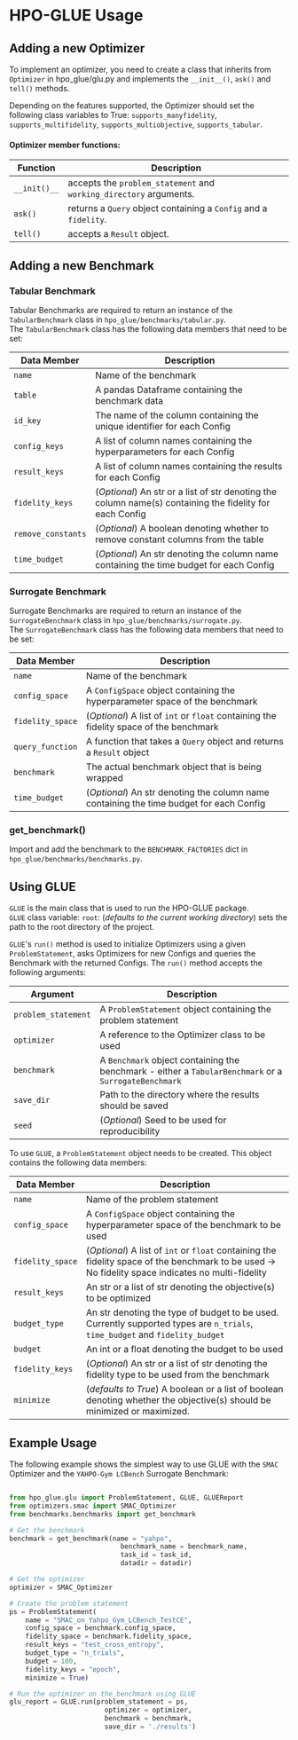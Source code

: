 # HPO-GLUE Usage

## Adding a new Optimizer

To implement an optimizer, you need to create a class that inherits from `Optimizer` in hpo_glue/glu.py and implements the `__init__()`, `ask()` and `tell()` methods.

Depending on the features supported, the Optimizer should set the following class variables to True: 
`supports_manyfidelity`, `supports_multifidelity`, `supports_multiobjective`, `supports_tabular`.

#### Optimizer member functions:

| Function | Description |
| --- | --- |
| `__init()__` | accepts the `problem_statement` and `working_directory` arguments. |
| `ask()` | returns a `Query` object containing a `Config` and a `fidelity`. |
| `tell()` | accepts a `Result` object. |




## Adding a new Benchmark


### Tabular Benchmark

Tabular Benchmarks are required to return an instance of the `TabularBenchmark` class in `hpo_glue/benchmarks/tabular.py`. \
The `TabularBenchmark` class has the following data members that need to be set:

| Data Member | Description |
| --- | --- |
| `name`| Name of the benchmark |
| `table`| A pandas Dataframe containing the benchmark data |
| `id_key`| The name of the column containing the unique identifier for each Config |
| `config_keys`| A list of column names containing the hyperparameters for each Config |
| `result_keys`| A list of column names containing the results for each Config |
| `fidelity_keys`| (*Optional*) An str or a list of str denoting the column name(s) containing the fidelity for each Config |
| `remove_constants`| (*Optional*) A boolean denoting whether to remove constant columns from the table |
| `time_budget`| (*Optional*) An str denoting the column name containing the time budget for each Config |


### Surrogate Benchmark

Surrogate Benchmarks are required to return an instance of the `SurrogateBenchmark` class in `hpo_glue/benchmarks/surrogate.py`. \
The `SurrogateBenchmark` class has the following data members that need to be set:

| Data Member | Description |
| --- | --- |
| `name`| Name of the benchmark |
| `config_space`| A `ConfigSpace` object containing the hyperparameter space of the benchmark |
| `fidelity_space`| (*Optional*) A list of `int` or `float` containing the fidelity space of the benchmark |
| `query_function`| A function that takes a `Query` object and returns a `Result` object |
| `benchmark` | The actual benchmark object that is being wrapped |
| `time_budget`| (*Optional*) An str denoting the column name containing the time budget for each Config |


### get_benchmark()

Import and add the benchmark to the `BENCHMARK_FACTORIES` dict in `hpo_glue/benchmarks/benchmarks.py`.




## Using GLUE

`GLUE` is the main class that is used to run the HPO-GLUE package.\
`GLUE` class variable: `root`: (*defaults to the current working directory*) sets the path to the root directory of the project. 

`GLUE`'s `run()` method is used to initialize Optimizers using a given `ProblemStatement`, asks Optimizers for new Configs and queries the Benchmark with the returned Configs. The `run()` method accepts the following arguments:

| Argument | Description |
| --- | --- |
| `problem_statement`| A `ProblemStatement` object containing the problem statement |
| `optimizer`| A reference to the Optimizer class to be used |
| `benchmark`| A `Benchmark` object containing the benchmark - either a `TabularBenchmark` or a `SurrogateBenchmark` |
| `save_dir` | Path to the directory where the results should be saved |
| `seed` | (*Optional*) Seed to be used for reproducibility |


To use `GLUE`, a `ProblemStatement` object needs to be created. This object contains the following data members:

| Data Member | Description |
| --- | --- |
|`name`| Name of the problem statement |
|`config_space`| A `ConfigSpace` object containing the hyperparameter space of the benchmark to be used |
|`fidelity_space`| (*Optional*) A list of `int` or `float` containing the fidelity space of the benchmark to be used -> No fidelity space indicates no multi-fidelity |
| `result_keys`| An str or a list of str denoting the objective(s) to be optimized |
| `budget_type`| An str denoting the type of budget to be used. Currently supported types are `n_trials`, `time_budget` and `fidelity_budget`|
| `budget`| An int or a float denoting the budget to be used |
| `fidelity_keys`| (*Optional*) An str or a list of str denoting the fidelity type to be used from the benchmark |
| `minimize`| (*defaults to True*) A boolean or a list of boolean denoting whether the objective(s) should be minimized or maximized. |


## Example Usage

The following example shows the simplest way to use GLUE with the `SMAC` Optimizer and the `YAHPO-Gym LCBench` Surrogate Benchmark:

```python

from hpo_glue.glu import ProblemStatement, GLUE, GLUEReport
from optimizers.smac import SMAC_Optimizer
from benchmarks.benchmarks import get_benchmark

# Get the benchmark
benchmark = get_benchmark(name = "yahpo",
                            benchmark_name = benchmark_name, 
                            task_id = task_id, 
                            datadir = datadir)

# Get the optimizer
optimizer = SMAC_Optimizer

# Create the problem statement
ps = ProblemStatement(
    name = "SMAC_on_Yahpo_Gym_LCBench_TestCE",
    config_space = benchmark.config_space,
    fidelity_space = benchmark.fidelity_space,
    result_keys = "test_cross_entropy",
    budget_type = "n_trials",
    budget = 100,
    fidelity_keys = "epoch",
    minimize = True)

# Run the optimizer on the benchmark using GLUE
glu_report = GLUE.run(problem_statement = ps,
                        optimizer = optimizer, 
                        benchmark = benchmark,
                        save_dir = './results')

```